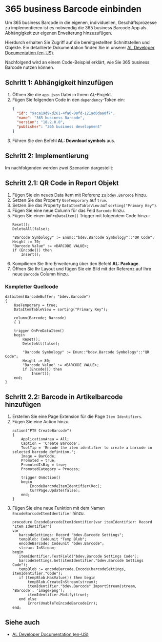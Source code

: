 # 365 business Barcode einbinden

Um 365 business Barcode in die eigenen, individuellen, Geschäftsprozesse zu implementieren ist es notwendig die 365 business Barcode App als Abhängigkeit zur eigenen Erweiterung hinzuzufügen.

Hierdurch erhalten Sie Zugriff auf die bereitgestellten Schnittstellen und Objekte. Ein detaillierte Dokumentation finden Sie in unserer [AL Developer Documentation (en-US)](../../al-developer/al-developer.md).

Nachfolgend wird an einem Code-Beispiel erklärt, wie Sie 365 business Barcode nutzen können.

## Schritt 1: Abhängigkeit hinzufügen

 1. Öffnen Sie die `app.json` Datei in Ihrem AL-Projekt.
 2. Fügen Sie folgenden Code in den `dependency`-Token ein:
    ```json
    {
      "id": "9aca19d9-d261-4fa0-88fd-121ad0daa0f7",
      "name": "365 business Barcode",
      "version": "18.2.0.0",
      "publisher": "365 business development"
    }
    ```
 3. Führen Sie den Befehl **AL: Download symbols** aus.

## Schritt 2: Implementierung

Im nachfolgenden werden zwei Szenarien dargestellt:

## Schritt 2.1: QR Code in Report Objekt

 1. Fügen Sie ein neues Data Item mit Referenz zu `bdev.Barcode` hinzu.
 2. Setzen Sie das Property `UseTemporary` auf `true`.
 3. Setzen Sie das Property `DataItemTableView` auf `sorting("Primary Key")`.
 4. Fügen Sie eine neue Column für das Feld `Barcode` hinzu.
 5. Fügen Sie einen `OnPreDataItem()` Trigger mit folgendem Code hinzu:
    ```al
    Reset();
    DeleteAll(false);

    "Barcode Symbology" := Enum::"bdev.Barcode Symbology"::"QR Code";
    Height := 70;
    "Barcode Value" := <BARCODE VALUE>;
    if (Encode()) then
        Insert();
    ```
 6. Kompilieren Sie Ihre Erweiterung über den Befehl **AL: Package**.
 7. Öffnen Sie Ihr Layout und fügen Sie ein Bild mit der Referenz auf Ihre neue `Barcode` Column hinzu.

### Kompletter Quellcode

```al
dataitem(BarcodeBuffer; "bdev.Barcode")
{
    UseTemporary = true;
    DataItemTableView = sorting("Primary Key");

    column(Barcode; Barcode)
    { }

    trigger OnPreDataItem()
    begin
        Reset();
        DeleteAll(false);

        "Barcode Symbology" := Enum::"bdev.Barcode Symbology"::"QR Code";
        Height := 80;
        "Barcode Value" := <BARCODE VALUE>;
        if (Encode()) then
            Insert();
    end;
}
```

## Schritt 2.2: Barcode in Artikelbarcode hinzufügen

 1. Erstellen Sie eine Page Extension für die Page `Item Identifiers`.
 2. Fügen Sie eine Action hinzu.
    ```al
    action("PTE CreateBarcode")
    {
        ApplicationArea = All;
        Caption = 'Create Barcode';
        ToolTip = 'Encode the item identifier to create a barcode in selected barcode defintion.';
        Image = BarCode;
        Promoted = true;
        PromotedIsBig = true;
        PromotedCategory = Process;

        trigger OnAction()
        begin
            EncodeBarcodeItemIdentifier(Rec);
            CurrPage.Update(false);
        end;
    }
    ```
  3. Fügen Sie eine neue Funktion mit dem Namen `EncodeBarcodeItemIdentifier` hinzu.
     ```al
     procedure EncodeBarcodeItemIdentifier(var itemIdentifier: Record "Item Identifier")
     var
        barcodeSettings: Record "bdev.Barcode Settings";
        tempBlob: Codeunit "Temp Blob";
        encodeBarcode: Codeunit "bdev.Barcode";
        stream: InStream;
     begin
        itemIdentifier.TestField("bdev.Barcode Settings Code");
        barcodeSettings.Get(itemIdentifier."bdev.Barcode Settings Code");
        tempBlob := encodeBarcode.Encode(barcodeSettings, itemIdentifier."Code");
        if (tempBlob.HasValue()) then begin
            tempBlob.CreateInStream(stream);
            itemIdentifier."bdev.Barcode".ImportStream(stream, 'Barcode', 'image/png');
            itemIdentifier.Modify(true);
        end else
            Error(UnableToEncodeBarcodeErr);
     end;
     ```

## Siehe auch

 - [AL Developer Documentation (en-US)](../../al-developer/al-developer.md)